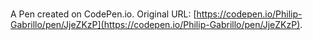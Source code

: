# 

A Pen created on CodePen.io. Original URL: [https://codepen.io/Philip-Gabrillo/pen/JjeZKzP](https://codepen.io/Philip-Gabrillo/pen/JjeZKzP).

